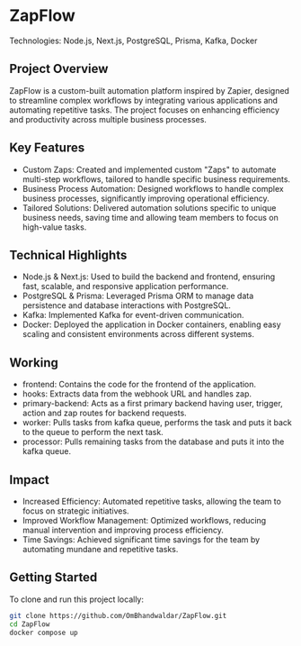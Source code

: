 # ZapFlow

Technologies:  Node.js, Next.js, PostgreSQL, Prisma, Kafka, Docker

## Project Overview

ZapFlow is a custom-built automation platform inspired by Zapier, designed to streamline complex workflows by integrating various applications and automating repetitive tasks. The project focuses on enhancing efficiency and productivity across multiple business processes.

## Key Features

- Custom Zaps: Created and implemented custom "Zaps" to automate multi-step workflows, tailored to handle specific business requirements.
- Business Process Automation: Designed workflows to handle complex business processes, significantly improving operational efficiency.
- Tailored Solutions: Delivered automation solutions specific to unique business needs, saving time and allowing team members to focus on high-value tasks.

## Technical Highlights

- Node.js & Next.js: Used to build the backend and frontend, ensuring fast, scalable, and responsive application performance.
- PostgreSQL & Prisma: Leveraged Prisma ORM to manage data persistence and database interactions with PostgreSQL.
- Kafka: Implemented Kafka for event-driven communication.
- Docker: Deployed the application in Docker containers, enabling easy scaling and consistent environments across different systems.

## Working

- frontend: Contains the code for the frontend of the application.
- hooks: Extracts data from the webhook URL and handles zap.
- primary-backend: Acts as a first primary backend having user, trigger, action and zap routes for backend requests.
- worker: Pulls tasks from kafka queue, performs the task and puts it back to the queue to perform the next task.
- processor: Pulls remaining tasks from the database and puts it into the kafka queue.

## Impact

- Increased Efficiency: Automated repetitive tasks, allowing the team to focus on strategic initiatives.
- Improved Workflow Management: Optimized workflows, reducing manual intervention and improving process efficiency.
- Time Savings: Achieved significant time savings for the team by automating mundane and repetitive tasks.

## Getting Started

To clone and run this project locally:

```bash
git clone https://github.com/OmBhandwaldar/ZapFlow.git
cd ZapFlow
docker compose up
